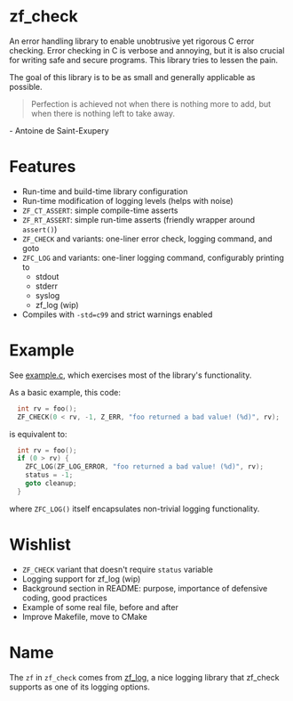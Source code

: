 # zf_check
An error handling library to enable unobtrusive yet rigorous C error checking. Error checking in C
is verbose and annoying, but it is also crucial for writing safe and secure programs. This library
tries to lessen the pain.

The goal of this library is to be as small and generally applicable as possible.

>Perfection is achieved not when there is nothing more to add, but when there is nothing left to
take away.

\- Antoine de Saint-Exupery


# Features
- Run-time and build-time library configuration
- Run-time modification of logging levels (helps with noise)
- `ZF_CT_ASSERT`: simple compile-time asserts
- `ZF_RT_ASSERT`: simple run-time asserts (friendly wrapper around `assert()`)
- `ZF_CHECK` and variants: one-liner error check, logging command, and goto
- `ZFC_LOG` and variants: one-liner logging command, configurably printing to
    - stdout
    - stderr
    - syslog
    - zf_log (wip)
- Compiles with `-std=c99` and strict warnings enabled


# Example
See [example.c](examples/example.c), which exercises most of the library's
functionality.

As a basic example, this code:
```c
  int rv = foo();
  ZF_CHECK(0 < rv, -1, Z_ERR, "foo returned a bad value! (%d)", rv);
```
is equivalent to:
```c
  int rv = foo();
  if (0 > rv) {
    ZFC_LOG(ZF_LOG_ERROR, "foo returned a bad value! (%d)", rv);
    status = -1;
    goto cleanup;
  }
```
where `ZFC_LOG()` itself encapsulates non-trivial logging functionality.


# Wishlist
- `ZF_CHECK` variant that doesn't require `status` variable
- Logging support for zf_log (wip)
- Background section in README: purpose, importance of defensive coding, good practices
- Example of some real file, before and after
- Improve Makefile, move to CMake


# Name
The `zf` in `zf_check` comes from [zf_log](https://github.com/wonder-mice/zf_log), a nice logging
library that zf_check supports as one of its logging options.
